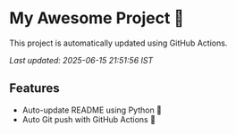 # My Awesome Project 🚀

This project is automatically updated using GitHub Actions.

_Last updated: 2025-06-15 21:51:56 IST_

## Features
- Auto-update README using Python 🐍
- Auto Git push with GitHub Actions 🤖

